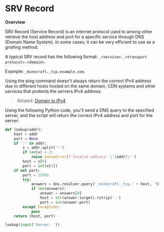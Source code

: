 # SRV Record

**Overview**

SRV Record (Service Record) is an internet protocol used to among other retrieve the host address and port for a specific service through DNS (Domain Name System). In some cases, it can be very efficient to use as a griefing method.

A typical SRV record has the following format: `_<service>._<transport protocol>.<domain>`.

Example: `_minecraft._tcp.example.com`.

Using the ping command doesn't always return the correct IPv4 address due to different hosts hosted on the same domain, CDN systems and other services that protects the servers IPv4 address.
> Related: [Domain to IPv4](https://github.com/WodxTV/Griefing-Methods/blob/master/Discovering/Domain%20to%20IPv4.md)

Using the following Python code, you'll send a DNS query to the specified server, and the script will return the correct IPv4 address and port for the server:
```python
def lookup(addr):
    host = addr
    port = None
    if ':' in addr:
        x = addr.split(':')
        if len(x) > 2:
            raise ValueError(f'Invalid address: \'{addr}\'')
        host = x[0]
        port = int(x[1])
    if not port:
        port = 25565
        try:
            answers = dns.resolver.query('_minecraft._tcp.' + host, 'SRV')
            if len(answers):
                answer = answers[0]
                host = str(answer.target).rstrip('.')
                port = int(answer.port)
        except Exception:
            pass
    return (host, port)

lookup(input('Server: '))
```